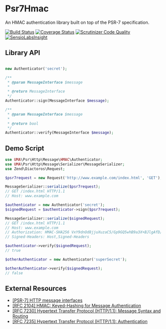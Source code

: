 # Psr7Hmac

An HMAC authentication library built on top of the PSR-7 specification.

[![Build Status](https://travis-ci.org/1ma/Psr7Hmac.svg?branch=master)](https://travis-ci.org/1ma/Psr7Hmac) [![Coverage Status](https://coveralls.io/repos/github/1ma/Psr7Hmac/badge.svg?branch=master)](https://coveralls.io/github/1ma/Psr7Hmac?branch=master&bust=1) [![Scrutinizer Code Quality](https://scrutinizer-ci.com/g/1ma/Psr7Hmac/badges/quality-score.png?b=master)](https://scrutinizer-ci.com/g/1ma/Psr7Hmac/?branch=master) [![SensioLabsInsight](https://insight.sensiolabs.com/projects/8c7c772a-5819-426d-bef9-eb9f2b4a3102/mini.png)](https://insight.sensiolabs.com/projects/8c7c772a-5819-426d-bef9-eb9f2b4a3102)

## Library API

```php

new Authenticator('secret');

/**
 * @param MessageInterface $message
 *
 * @return MessageInterface
 */
Authenticator::sign(MessageInterface $message);

/**
 * @param MessageInterface $message
 *
 * @return bool
 */
Authenticator::verify(MessageInterface $message);
```


## Demo Script

```php
use UMA\Psr\Http\Message\HMAC\Authenticator;
use UMA\Psr\Http\Message\Serializer\MessageSerializer;
use Zend\Diactoros\Request;

$psr7request = new Request('http://www.example.com/index.html', 'GET');

MessageSerializer::serialize($psr7request);
// GET /index.html HTTP/1.1
// Host: www.example.com

$authenticator = new Authenticator('secret');
$signedRequest = $authenticator->sign($psr7request);

MessageSerializer::serialize($signedRequest);
// GET /index.html HTTP/1.1
// Host: www.example.com
// Authorization: HMAC-SHA256 VxY9dnOd8jjuXuzaC5/Gp9GQ5whB9a3X+BJlgAfD/7g=
// Signed-Headers: Host,Signed-Headers

$authenticator->verify($signedRequest);
// true

$otherAuthenticator = new Authenticator('superSecret');

$otherAuthenticator->verify($signedRequest);
// false
```


## External Resources

* [[PSR-7] HTTP message interfaces](http://www.php-fig.org/psr/psr-7/)
* [[RFC 2104] HMAC: Keyed-Hashing for Message Authentication](https://tools.ietf.org/rfc/rfc2104.txt)
* [[RFC 7230] Hypertext Transfer Protocol (HTTP/1.1): Message Syntax and Routing](https://tools.ietf.org/rfc/rfc7230.txt)
* [[RFC 7235] Hypertext Transfer Protocol (HTTP/1.1): Authentication](https://tools.ietf.org/rfc/rfc7235.txt)
